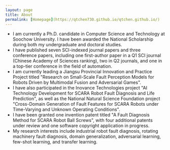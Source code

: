 ```yaml
---
layout: page
title: About
permalink: [Homepage](https://qtchen730.github.io/qtchen.github.io/)
---
```

- I am currently a Ph.D. candidate in Computer Science and Technology at Soochow University. I have been awarded the National Scholarship during both my undergraduate and doctoral studies. 
- I have published seven SCI-indexed journal papers and three conference papers, including one first-author paper in a Q1 SCI journal (Chinese Academy of Sciences ranking), two in Q2 journals, and one in a top-tier conference in the field of automation.
- I am currently leading a Jiangsu Provincial Innovation and Practice Project titled "Research on Small-Scale Fault Perception Models for Robots Driven by Multimodal Fusion and Adversarial Games".
- I have also participated in the Inovance Technologies project "AI Technology Development for SCARA Robot Fault Diagnosis and Life Prediction", as well as the National Natural Science Foundation project "Cross-Domain Generation of Fault Features for SCARA Robots under Time-Varying and Unknown Operating Conditions".
- I have been granted one invention patent titled "A Fault Diagnosis Method for SCARA Robot Ball Screws", with four additional patents under review and one software copyright application in progress.
- My research interests include industrial robot fault diagnosis, rotating machinery fault diagnosis, domain generalization, adversarial learning, few-shot learning, and transfer learning.

